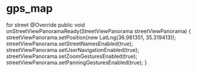 # gps_map
for street
@Override
    public void onStreetViewPanoramaReady(StreetViewPanorama streetViewPanorama) {
        streetViewPanorama.setPosition(new LatLng(36.981351, 35.319413));
        streetViewPanorama.setStreetNamesEnabled(true);
        streetViewPanorama.setUserNavigationEnabled(true);
        streetViewPanorama.setZoomGesturesEnabled(true);
        streetViewPanorama.setPanningGesturesEnabled(true);
    }
